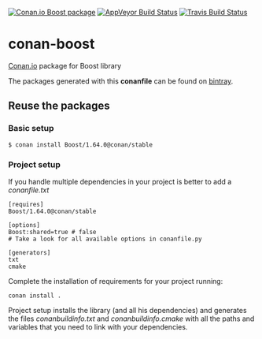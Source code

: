 
[![Conan.io Boost package](https://img.shields.io/badge/conan.io-Boost%2F1.64.0-green.svg?logo=data:image/png;base64%2CiVBORw0KGgoAAAANSUhEUgAAAA4AAAAOCAMAAAAolt3jAAAA1VBMVEUAAABhlctjlstkl8tlmMtlmMxlmcxmmcxnmsxpnMxpnM1qnc1sn85voM91oM11oc1xotB2oc56pNF6pNJ2ptJ8ptJ8ptN9ptN8p9N5qNJ9p9N9p9R8qtOBqdSAqtOAqtR%2BrNSCrNJ/rdWDrNWCsNWCsNaJs9eLs9iRvNuVvdyVv9yXwd2Zwt6axN6dxt%2Bfx%2BChyeGiyuGjyuCjyuGly%2BGlzOKmzOGozuKoz%2BKqz%2BOq0OOv1OWw1OWw1eWx1eWy1uay1%2Baz1%2Baz1%2Bez2Oe02Oe12ee22ujUGwH3AAAAAXRSTlMAQObYZgAAAAFiS0dEAIgFHUgAAAAJcEhZcwAACxMAAAsTAQCanBgAAAAHdElNRQfgBQkREyOxFIh/AAAAiklEQVQI12NgAAMbOwY4sLZ2NtQ1coVKWNvoc/Eq8XDr2wB5Ig62ekza9vaOqpK2TpoMzOxaFtwqZua2Bm4makIM7OzMAjoaCqYuxooSUqJALjs7o4yVpbowvzSUy87KqSwmxQfnsrPISyFzWeWAXCkpMaBVIC4bmCsOdgiUKwh3JojLgAQ4ZCE0AMm2D29tZwe6AAAAAElFTkSuQmCC)](http://www.conan.io/source/Boost/1.64.0/lasote/stable) [![AppVeyor Build Status](https://ci.appveyor.com/api/projects/status/github/lasote/conan-boost?svg=true&branch=release/1.64)](https://ci.appveyor.com/project/lasote/conan-boost) [![Travis Build Status](https://api.travis-ci.org/lasote/conan-boost.svg?branch=release/1.64.0)](https://travis-ci.org/lasote/conan-boost)

# conan-boost

[Conan.io](https://conan.io) package for Boost library


The packages generated with this **conanfile** can be found on [bintray](https://bintray.com/conan-community).

## Reuse the packages

### Basic setup

    $ conan install Boost/1.64.0@conan/stable

### Project setup

If you handle multiple dependencies in your project is better to add a *conanfile.txt*

    [requires]
    Boost/1.64.0@conan/stable

    [options]
    Boost:shared=true # false
    # Take a look for all available options in conanfile.py

    [generators]
    txt
    cmake

Complete the installation of requirements for your project running:</small></span>

    conan install .

Project setup installs the library (and all his dependencies) and generates the files *conanbuildinfo.txt* and *conanbuildinfo.cmake* with all the paths and variables that you need to link with your dependencies.
